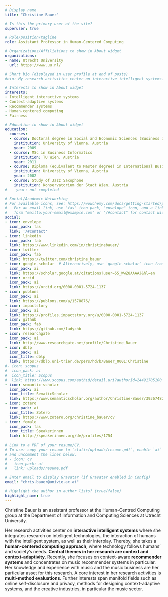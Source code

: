 ```yaml
---
# Display name
title: "Christine Bauer"

# Is this the primary user of the site?
superuser: true

# Role/position/tagline
role: Assistant Professor in Human-Centered Computing

# Organizations/Affiliations to show in About widget
organizations:
- name: Utrecht University
  url: https://www.uu.nl/

# Short bio (displayed in user profile at end of posts)
#bio: My research activities center on interactive intelligent systems. A central theme in my research are context and context-adaptivity. Currently, I focus on context-aware (music) recommender systems.

# Interests to show in About widget
interests:
- Intelligent interactive systems
- Context-adaptive systems
- Recommender systems
- Human-centered computing
- Fairness

# Education to show in About widget
education:
  courses:
  - course: Doctoral degree in Social and Economic Sciences (Business Informatics)
    institution: University of Vienna, Austria
    year: 2009
  - course: MSc in Business Informatics
    institution: TU Wien, Austria
    year: 2011
  - course: Diploma (equivalent to Master degree) in International Business Administration
    institution: University of Vienna, Austria
    year: 2002
  - course: Study of Jazz Saxophone
    institution: Konservatorium der Stadt Wien, Austria
#    year: not completed

# Social/Academic Networking
# For available icons, see: https://wowchemy.com/docs/getting-started/page-builder/#icons
#   For an email link, use "fas" icon pack, "envelope" icon, and a link in the
#   form "mailto:your-email@example.com" or "/#contact" for contact widget.
social:
- icon: envelope
  icon_pack: fas
  link: '/#contact'
- icon: linkedin
  icon_pack: fab
  link: https://www.linkedin.com/in/christinebauer/
- icon: twitter
  icon_pack: fab
  link: https://twitter.com/christine_bauer
- icon: google-scholar  # Alternatively, use `google-scholar` icon from `ai` icon pack // fasgraduation-cap
  icon_pack: ai
  link: https://scholar.google.at/citations?user=55_WwZ8AAAAJ&hl=en
- icon: orcid
  icon_pack: ai
  link: https://orcid.org/0000-0001-5724-1137
- icon: publons
  icon_pack: ai
  link: https://publons.com/a/1578876/
- icon: impactstory
  icon_pack: ai
  link: https://profiles.impactstory.org/u/0000-0001-5724-1137
- icon: github
  icon_pack: fab
  link: https://github.com/ladychb
- icon: researchgate
  icon_pack: ai
  link: http://www.researchgate.net/profile/Christine_Bauer
- icon: dblp
  icon_pack: ai
  icon_title: dblp
  link: https://dblp.uni-trier.de/pers/hd/b/Bauer_0001:Christine
#- icon: scopus
#  icon_pack: ai
#  icon_title: Scopus
#  link: https://www.scopus.com/authid/detail.uri?authorId=24491705100
- icon: semantic-scholar
  icon_pack: ai
  icon_title: SematicScholar
  link: https://www.semanticscholar.org/author/Christine-Bauer/39367482
- icon: zotero
  icon_pack: ai
  icon_title: Zotero
  link: https://www.zotero.org/christine_bauer/cv
- icon: female
  icon_pack: fas
  icon_title: Speakerinnen
  link: http://speakerinnen.org/de/profiles/1754
        
# Link to a PDF of your resume/CV.
# To use: copy your resume to `static/uploads/resume.pdf`, enable `ai` icons in `params.toml`, 
# and uncomment the lines below.
# - icon: cv
#   icon_pack: ai
#   link: uploads/resume.pdf

# Enter email to display Gravatar (if Gravatar enabled in Config)
email: "chris.bauer@univie.ac.at"

# Highlight the author in author lists? (true/false)
highlight_name: true
---
```



Christine Bauer is an assistant professor at the Human-Centred Computing group at the Department of Information and Computing Sciences at Utrecht University.

Her research activities center on **interactive intelligent systems** where she integrates research on intelligent technologies, the interaction of humans with the intelligent system, as well as their interplay. Thereby, she takes a **human-centered computing approach**, where technology follows humans’ and society’s needs. **Central themes in her research are context and context-adaptivity**. Recently, she focuses on context-aware **recommender systems** and concentrates on music recommender systems in particular. Her knowledge and experience with music and the music business are her particular asset for this research.
A core interest in her research activities is **multi-method evaluations**. Further interests span manifold fields such as online self-disclosure and privacy, methods for designing context-adaptive systems, and the creative industries, in particular the music sector.  


<!--{{< icon name="download" pack="fas" >}} Download my {{< staticref "uploads/demo_resume.pdf" "newtab" >}}resumé{{< /staticref >}}. -->
